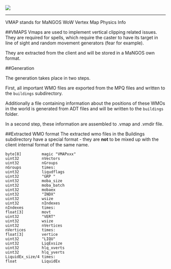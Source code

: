 [![](/wiki/icons/home.gif)](/wiki/Home.md)

----------

VMAP stands for MaNGOS WoW Vertex Map Physics Info

##VMAPS
Vmaps are used to implement vertical clipping related issues. They are required for spells, which require the caster to have its target in line of sight and random movement generators (fear for example).

They are extracted from the client and will be stored in a MaNGOS own format.

##Generation

The generation takes place in two steps. 

First, all important WMO files are exported from the MPQ files and written to the `buildings` subdirectory. 

Additionally a file containing information about the positions of these WMOs in the world is generated from ADT files and will be written to the `buildings` folder.

In a second step, these information are assembled to .vmap and .vmdir file.

##Extracted WMO format
The extracted wmo files in the Buildings subdirectory have a special format - they are **not** to be mixed up with the client internal format of the same name.

    byte[8]         magic "VMAPxxx"
    uint32          nVectors
    uint32          nGroups
    nGroups         times:
	uint32          liqudflags
	uint32          "GRP "
	uint32          moba_size
	uint32          moba_batch
	uint32          mobaex
	uint32          "INDX"
	uint32          wsize
	uint32          nIndexes
	nIndexes        times:
	float[3]        movt
	uint32          "VERT"
	uint32          wsize
	uint32          nVertices
	nVertices       times:
	float[3]        vertice
	uint32          "LIQU"
	uint32          LiqExsize
	uint32          hlq_xverts
	uint32          hlq_yverts
	LiquidEx_size/4 times:
	float           LiquidEx
